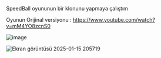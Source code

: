 SpeedBall oyununun bir klonunu yapmaya çalıştım


Oyunun Orijinal versiyonu : https://www.youtube.com/watch?v=mM4YO8zcnS0





![image](https://github.com/user-attachments/assets/aa71c659-8d77-4dde-8705-e97a1da09695)




![Ekran görüntüsü 2025-01-15 205719](https://github.com/user-attachments/assets/21eb8a85-22a0-42f2-9c4e-447b32acb0a4)
